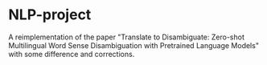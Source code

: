 # NLP-project
A reimplementation of the paper "Translate to Disambiguate: Zero-shot Multilingual Word Sense Disambiguation with Pretrained Language Models" with some difference and corrections.
